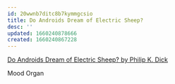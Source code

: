 ```yaml
---
id: 20wwnb7ditc8b7kymmgcsio
title: Do Androids Dream of Electric Sheep?
desc: ''
updated: 1660240878666
created: 1660240867228
---
```


[Do Androids Dream of Electric Sheep? by Philip K. Dick](https://www.goodreads.com/book/show/36402034-do-androids-dream-of-electric-sheep)

Mood Organ